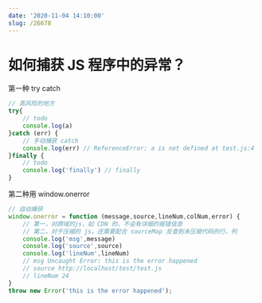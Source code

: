 ```yaml
---
date: '2020-11-04 14:10:00'
slug: /26678
---
```


# 如何捕获 JS 程序中的异常？

第一种 try catch

``` js 
// 高风险的地方
try{
    // todo
    console.log(a)
}catch (err) {
    // 手动捕获 catch
    console.log(err) // ReferenceError: a is not defined at test.js:4
}finally {
    // todo
    console.log('finally') // finally
}
```

第二种用 window.onerror

``` js 
// 自动捕获
window.onerror = function (message,source,lineNum,colNum,error) {
    // 第一，对跨域的js，如 CDN 的，不会有详细的报错信息
    // 第二，对于压缩的 js，还需要配合 sourceMap 反查到未压缩代码的行，列
    console.log('msg',message)
    console.log('source',source)
    console.log('lineNum',lineNum)
    // msg Uncaught Error: this is the error happened
    // source http://localhost/test/test.js
    // lineNum 24
}
throw new Error('this is the error happened');
```
 
 
 
 
 
 
 
 
 
 
 
 
 
 
 
 
 
 
 
 
 
 
 
 
 
